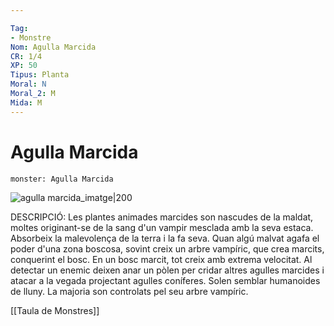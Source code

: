 ```yaml
---

Tag:
- Monstre
Nom: Agulla Marcida
CR: 1/4
XP: 50
Tipus: Planta
Moral: N
Moral_2: M
Mida: M
---
```

# Agulla Marcida

```statblock
monster: Agulla Marcida
```

![agulla  marcida_imatge|200](https://images-wixmp-ed30a86b8c4ca887773594c2.wixmp.com/f/c3bb8208-bfd6-49ab-b9a3-f6067e295da1/dcd8o5f-31388458-743b-41a6-a6b5-fa4ada603d02.jpg/v1/fill/w_1024,h_1408,q_75,strp/jesulan_by_milonasdionisis_dcd8o5f-fullview.jpg?token=eyJ0eXAiOiJKV1QiLCJhbGciOiJIUzI1NiJ9.eyJzdWIiOiJ1cm46YXBwOjdlMGQxODg5ODIyNjQzNzNhNWYwZDQxNWVhMGQyNmUwIiwiaXNzIjoidXJuOmFwcDo3ZTBkMTg4OTgyMjY0MzczYTVmMGQ0MTVlYTBkMjZlMCIsIm9iaiI6W1t7ImhlaWdodCI6Ijw9MTQwOCIsInBhdGgiOiJcL2ZcL2MzYmI4MjA4LWJmZDYtNDlhYi1iOWEzLWY2MDY3ZTI5NWRhMVwvZGNkOG81Zi0zMTM4ODQ1OC03NDNiLTQxYTYtYTZiNS1mYTRhZGE2MDNkMDIuanBnIiwid2lkdGgiOiI8PTEwMjQifV1dLCJhdWQiOlsidXJuOnNlcnZpY2U6aW1hZ2Uub3BlcmF0aW9ucyJdfQ.f7rvVREcCK791w97MoJZe5wMZXnNVhDKhjTafoVD8XU)

DESCRIPCIÓ: 
Les plantes animades marcides son nascudes de la maldat, moltes originant-se de la sang d'un vampir mesclada amb la seva estaca. Absorbeix la malevolença de la terra i la fa seva. Quan algú malvat agafa el poder d'una zona boscosa, sovint creix un arbre vampíric, que crea marcits, conquerint el bosc. En un bosc marcit, tot creix amb extrema velocitat. Al detectar un enemic deixen anar un pòlen per cridar altres agulles marcides i atacar a la vegada projectant agulles coníferes. Solen semblar humanoides de lluny.  La majoria son controlats pel seu arbre vampíric.

[[Taula de Monstres]]


